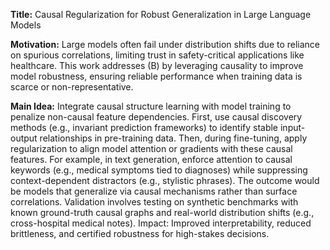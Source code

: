 **Title:** Causal Regularization for Robust Generalization in Large Language Models  

**Motivation:** Large models often fail under distribution shifts due to reliance on spurious correlations, limiting trust in safety-critical applications like healthcare. This work addresses (B) by leveraging causality to improve model robustness, ensuring reliable performance when training data is scarce or non-representative.  

**Main Idea:** Integrate causal structure learning with model training to penalize non-causal feature dependencies. First, use causal discovery methods (e.g., invariant prediction frameworks) to identify stable input-output relationships in pre-training data. Then, during fine-tuning, apply regularization to align model attention or gradients with these causal features. For example, in text generation, enforce attention to causal keywords (e.g., medical symptoms tied to diagnoses) while suppressing context-dependent distractors (e.g., stylistic phrases). The outcome would be models that generalize via causal mechanisms rather than surface correlations. Validation involves testing on synthetic benchmarks with known ground-truth causal graphs and real-world distribution shifts (e.g., cross-hospital medical notes). Impact: Improved interpretability, reduced brittleness, and certified robustness for high-stakes decisions.